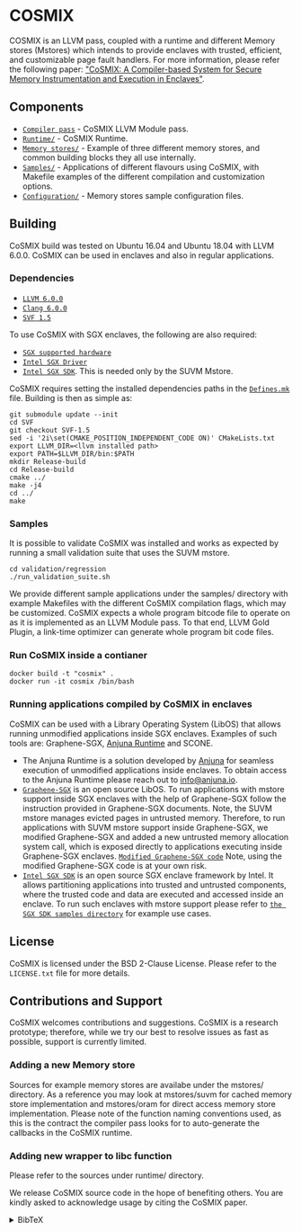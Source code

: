 # COSMIX
COSMIX is an LLVM pass, coupled with a runtime and different Memory stores (Mstores) which intends to provide enclaves with trusted, efficient, and customizable page fault handlers.
For more information, please refer the following paper:
["CoSMIX: A Compiler-based System for Secure Memory Instrumentation and Execution in Enclaves"](https://www.usenix.org/conference/atc19/presentation/orenbach).

## Components

* [`Compiler pass`](pass/) - CoSMIX LLVM Module pass.
* [`Runtime/`](runtime/) - CoSMIX Runtime.
* [`Memory stores/`](mstores/) - Example of three different memory stores, and common building blocks they all use internally.
* [`Samples/`](samples/) - Applications of different flavours using CoSMIX, with Makefile examples of the different compilation and customization options.
* [`Configuration/`](config_files/) - Memory stores sample configuration files.

## Building
CoSMIX build was tested on Ubuntu 16.04 and Ubuntu 18.04 with LLVM 6.0.0.
CoSMIX can be used in enclaves and also in regular applications.

### Dependencies
* [`LLVM 6.0.0`](http://releases.llvm.org/download.html)
* [`Clang 6.0.0`](http://releases.llvm.org/download.html)
* [`SVF 1.5`](https://github.com/SVF-tools/SVF)

To use CoSMIX with SGX enclaves, the following are also required:
* [`SGX supported hardware`](https://github.com/ayeks/SGX-hardware)
* [`Intel SGX Driver`](https://github.com/intel/linux-sgx-driver)
* [`Intel SGX SDK`](https://github.com/intel/linux-sgx). This is needed only by the SUVM Mstore.

CoSMIX requires setting the installed dependencies paths in the [`Defines.mk`](Defines.mk) file.
Building is then as simple as:
```shell
git submodule update --init
cd SVF
git checkout SVF-1.5
sed -i '2i\set(CMAKE_POSITION_INDEPENDENT_CODE ON)' CMakeLists.txt
export LLVM_DIR=<llvm installed path>
export PATH=$LLVM_DIR/bin:$PATH
mkdir Release-build
cd Release-build
cmake ../
make -j4
cd ../
make
```

### Samples
It is possible to validate CoSMIX was installed and works as expected by running a small validation suite that uses the SUVM mstore.
```shell
cd validation/regression
./run_validation_suite.sh 
```

We provide different sample applications under the samples/ directory with example Makefiles with the different CoSMIX compilation flags, which may be customized.
CoSMIX expects a whole program bitcode file to operate on as it is implemented as an LLVM Module pass. To that end, LLVM Gold Plugin, a link-time optimizer can generate whole program bit code files.

### Run CoSMIX inside a contianer
```shell
docker build -t "cosmix" .
docker run -it cosmix /bin/bash
```

### Running applications compiled by CoSMIX in enclaves
CoSMIX can be used with a Library Operating System (LibOS) that allows running unmodified applications inside SGX enclaves.
Examples of such tools are: Graphene-SGX, [Anjuna Runtime](https://www.anjuna.io) and SCONE.

* The Anjuna Runtime is a solution developed by [Anjuna](https://www.anjuna.io) for seamless execution of unmodified applications inside enclaves. To obtain access to the Anjuna Runtime please reach out to [info@anjuna.io](info@anjuna.io).
* [`Graphene-SGX`](https://github.com/oscarlab/graphene) is an open source LibOS. To run applications with mstore support inside SGX enclaves with the help of Graphene-SGX follow the instruction provided in Graphene-SGX documents.
Note, the SUVM mstore manages evicted pages in untrusted memory. Therefore, to run applications with SUVM mstore support inside Graphene-SGX, we modified Graphene-SGX and added a new
untrusted memory allocation system call, which is exposed directly to applications executing inside Graphene-SGX enclaves.
[`Modified Graphene-SGX code`](https://github.com/acsl-technion/graphene/tree/untrusted_alloc)
Note, using the modified Graphene-SGX code is at your own risk.
* [`Intel SGX SDK`](https://github.com/intel/linux-sgx) is an open source SGX enclave framework by Intel. It allows partitioning applications into trusted and untrusted components,
where the trusted code and data are executed and accessed inside an enclave. To run such enclaves with mstore support please refer to
[`the SGX SDK samples directory`](sgxsdk_samples/) for example use cases.

## License
CoSMIX is licensed under the BSD 2-Clause License. Please refer to the `LICENSE.txt` file for more details.

## Contributions and Support
CoSMIX welcomes contributions and suggestions.
CoSMIX is a research prototype; therefore, while we try our best to resolve issues as fast as possible, support is currently limited.

### Adding a new Memory store
Sources for example memory stores are availabe under the mstores/ directory. As a reference you may look at
mstores/suvm for cached memory store implementation and
mstores/oram for direct access memory store implementation.
Please note of the function naming conventions used, as this is the contract the compiler pass looks for to auto-generate the callbacks
in the CoSMIX runtime.

### Adding new wrapper to libc function
Please refer to the sources under runtime/ directory.

We release CoSMIX source code in the hope of benefiting others. You are kindly asked to acknowledge usage by citing the CoSMIX paper.
<details>
  <summary>BibTeX</summary>

    @inproceedings {cosmix::atc19,
    author = {Meni Orenbach and Yan Michalevsky and Christof Fetzer and Mark Silberstein},
    title = {CoSMIX: A Compiler-based System for Secure Memory Instrumentation and Execution in Enclaves},
    booktitle = {2019 {USENIX} Annual Technical Conference ({USENIX} {ATC} 19)},
    year = {2019},
    address = {Renton, WA},
    url = {https://www.usenix.org/conference/atc19/presentation/orenbach},
    publisher = {{USENIX} Association},
    }

</details>
